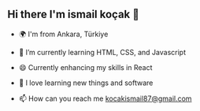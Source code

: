 ## Hi there I'm ismail koçak 👋
- 🌍 I'm from Ankara, Türkiye
  
- 🌱 I’m currently learning HTML, CSS, and Javascript
  
- 😄 Currently enhancing my skills in React
  
- 🤭 I love learning new things and software
  
- 📫 How can you reach me kocakismail87@gmail.com 

<!--
**iskocc/iskocc** is a ✨ _special_ ✨ repository because its `README.md` (this file) appears on your GitHub profile.

Here are some ideas to get you started:

- 🔭 I’m currently working on ...
- 🌱 I’m currently learning Front-End | Back-end | React Native
- 🌱 I’m currently learning ...
- 👯 I’m looking to collaborate on ...
- 🤔 I’m looking for help with ...
- 💬 Ask me about ...
- 📫 How to reach me: ...
- 😄 Pronouns: ...
- ⚡ Fun fact: ...
-->
